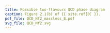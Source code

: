 ```yaml
---
title: Possible two-flavours QCD phase diagram
caption: Figure 2.1(b) of {{ site.ref[0] }}.
pdf_file: QCD_Nf2_massless_B.pdf
svg_file: QCD_Nf2.svg
---
```

